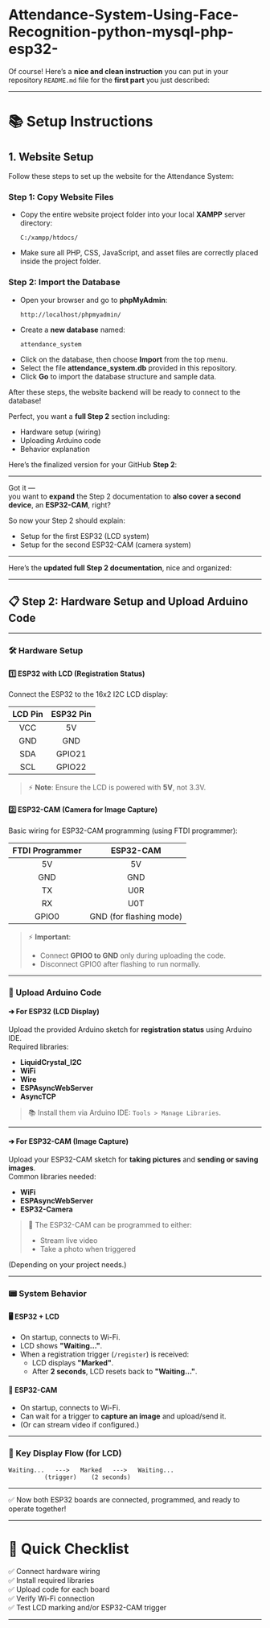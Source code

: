 # Attendance-System-Using-Face-Recognition-python-mysql-php-esp32-

Of course! Here’s a **nice and clean instruction** you can put in your repository `README.md` file for the **first part** you just described:

---

# 📚 Setup Instructions

## 1. Website Setup

Follow these steps to set up the website for the Attendance System:

### Step 1: Copy Website Files
- Copy the entire website project folder into your local **XAMPP** server directory:
  ```
  C:/xampp/htdocs/
  ```
- Make sure all PHP, CSS, JavaScript, and asset files are correctly placed inside the project folder.

### Step 2: Import the Database
- Open your browser and go to **phpMyAdmin**:
  ```
  http://localhost/phpmyadmin/
  ```
- Create a **new database** named:
  ```
  attendance_system
  ```
- Click on the database, then choose **Import** from the top menu.
- Select the file **attendance_system.db** provided in this repository.
- Click **Go** to import the database structure and sample data.

After these steps, the website backend will be ready to connect to the database!

Perfect, you want a **full Step 2** section including:  
- Hardware setup (wiring)  
- Uploading Arduino code  
- Behavior explanation

Here’s the finalized version for your GitHub **Step 2**:

---

Got it —  
you want to **expand** the Step 2 documentation to **also cover a second device**, an **ESP32-CAM**, right?

So now your Step 2 should explain:  
- Setup for the first ESP32 (LCD system)  
- Setup for the second ESP32-CAM (camera system)  

---

Here’s the **updated full Step 2 documentation**, nice and organized:

---

## 📋 Step 2: Hardware Setup and Upload Arduino Code

---

### 🛠 Hardware Setup

#### 1️⃣ ESP32 with LCD (Registration Status)

Connect the ESP32 to the 16x2 I2C LCD display:

| LCD Pin | ESP32 Pin |
|:-------:|:---------:|
| VCC     | 5V        |
| GND     | GND       |
| SDA     | GPIO21    |
| SCL     | GPIO22    |

> ⚡ **Note**: Ensure the LCD is powered with **5V**, not 3.3V.

#### 2️⃣ ESP32-CAM (Camera for Image Capture)

Basic wiring for ESP32-CAM programming (using FTDI programmer):

| FTDI Programmer | ESP32-CAM |
|:---------------:|:---------:|
| 5V              | 5V        |
| GND             | GND       |
| TX              | U0R       |
| RX              | U0T       |
| GPIO0           | GND (for flashing mode) |

> ⚡ **Important**:  
> - Connect **GPIO0 to GND** only during uploading the code.  
> - Disconnect GPIO0 after flashing to run normally.

---

### 🚀 Upload Arduino Code

#### ➔ For ESP32 (LCD Display)

Upload the provided Arduino sketch for **registration status** using Arduino IDE.  
Required libraries:

- **LiquidCrystal_I2C**
- **WiFi**
- **Wire**
- **ESPAsyncWebServer**
- **AsyncTCP**

> 📚 Install them via Arduino IDE: `Tools > Manage Libraries`.

---

#### ➔ For ESP32-CAM (Image Capture)

Upload your ESP32-CAM sketch for **taking pictures** and **sending or saving images**.  
Common libraries needed:

- **WiFi**
- **ESPAsyncWebServer**
- **ESP32-Camera**

> 📸 The ESP32-CAM can be programmed to either:
> - Stream live video
> - Take a photo when triggered

(Depending on your project needs.)

---

### 📟 System Behavior

#### 🖥 ESP32 + LCD
- On startup, connects to Wi-Fi.
- LCD shows **"Waiting..."**.
- When a registration trigger (`/register`) is received:
  - LCD displays **"Marked"**.
  - After **2 seconds**, LCD resets back to **"Waiting..."**.

#### 📸 ESP32-CAM
- On startup, connects to Wi-Fi.
- Can wait for a trigger to **capture an image** and upload/send it.
- (Or can stream video if configured.)

---

### 🔄 Key Display Flow (for LCD)

```
Waiting...   --->   Marked   --->   Waiting...
          (trigger)    (2 seconds)
```

---

✅ Now both ESP32 boards are connected, programmed, and ready to operate together!

---

# 📌 Quick Checklist

✅ Connect hardware wiring  
✅ Install required libraries  
✅ Upload code for each board  
✅ Verify Wi-Fi connection  
✅ Test LCD marking and/or ESP32-CAM trigger

---



